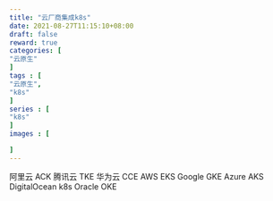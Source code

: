 ```yaml
---
title: "云厂商集成k8s"
date: 2021-08-27T11:15:10+08:00
draft: false
reward: true
categories: [
"云原生"
]
tags : [
"云原生",
"k8s"
]
series : [
"k8s"
]
images : [

]
---
```





阿里云 ACK 
腾讯云 TKE 
华为云 CCE 
AWS EKS 
Google GKE
Azure AKS
DigitalOcean k8s
Oracle OKE

